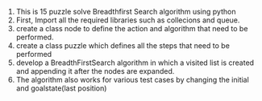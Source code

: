 1. This is 15 puzzle solve Breadthfirst Search algorithm using python 
2. First, Import all the required libraries such as collecions and queue.
3. create a class node to define the action and algorithm that need to be performed.
4. create a class puzzle which defines all the steps that need to be performed
5. develop a BreadthFirstSearch algorithm in which a visited list is created and appending it after the nodes are expanded.
6. The algorithm also works for various test cases by changing the initial and goalstate(last position) 

